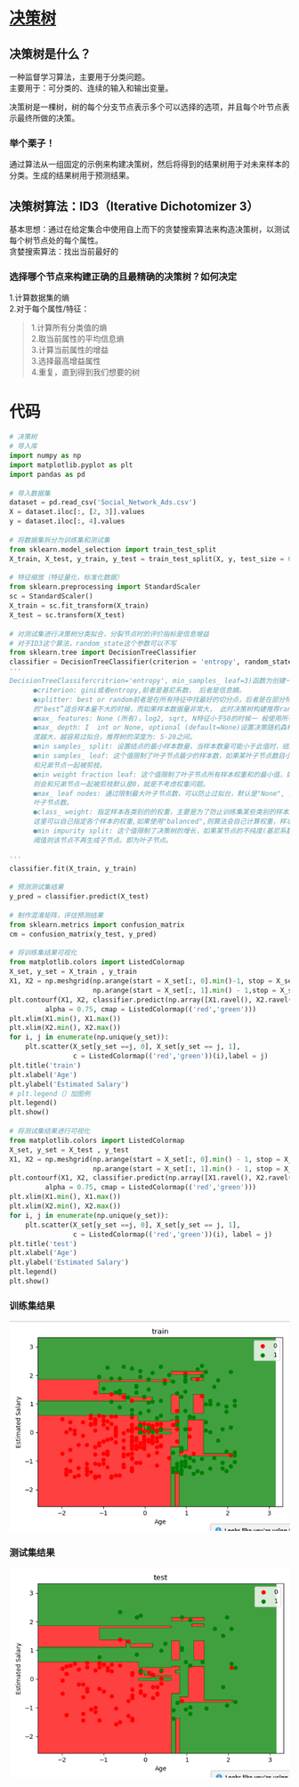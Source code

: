 # [决策树](https://www.cnblogs.com/liuqing910/p/9121736.html)
## 决策树是什么？  
一种监督学习算法，主要用于分类问题。  
主要用于：可分类的、连续的输入和输出变量。  

决策树是一棵树，树的每个分支节点表示多个可以选择的选项，并且每个叶节点表示最终所做的决策。  

### 举个栗子！  
通过算法从一组固定的示例来构建决策树，然后将得到的结果树用于对未来样本的分类。生成的结果树用于预测结果。
## 决策树算法：ID3（Iterative Dichotomizer 3）
基本思想：通过在给定集合中使用自上而下的贪婪搜索算法来构造决策树，以测试每个树节点处的每个属性。  
贪婪搜索算法：找出当前最好的  
### 选择哪个节点来构建正确的且最精确的决策树？如何决定
1.计算数据集的熵    
2.对于每个属性/特征：    
> 1.计算所有分类值的熵    
> 2.取当前属性的平均信息熵  
> 3.计算当前属性的增益  
3.选择最高增益属性  
4.重复，直到得到我们想要的树  
# 代码

```python
# 决策树
# 导入库
import numpy as np
import matplotlib.pyplot as plt
import pandas as pd

# 导入数据集
dataset = pd.read_csv('Social_Network_Ads.csv')
X = dataset.iloc[:, [2, 3]].values
y = dataset.iloc[:, 4].values

# 将数据集拆分为训练集和测试集
from sklearn.model_selection import train_test_split
X_train, X_test, y_train, y_test = train_test_split(X, y, test_size = 0.25, random_state = 0)

# 特征缩放（特征量化，标准化数据）
from sklearn.preprocessing import StandardScaler
sc = StandardScaler()
X_train = sc.fit_transform(X_train)
X_test = sc.transform(X_test)

# 对测试集进行决策树分类拟合，分裂节点时的评价指标是信息增益
# 对于ID3这个算法，random_state这个参数可以不写
from sklearn.tree import DecisionTreeClassifier
classifier = DecisionTreeClassifier(criterion = 'entropy', random_state = 0)
'''
DecisionTreeClassifercritrion='entropy', min_samples_ leaf=3)函数为创建一个决策树模型， 其函数的参数含义如下所示:
      ●criterion: gini或者entropy,前者是基尼系数， 后者是信息嫡。
      ●splitter: best or random前者是在所有持征中找最好的切分点，后者是在部分特征中，默认
      的"best”适合样本量不大的时候，而如果样本数据量非常大， 此时决策树构建推荐random"。
      ●max_ features: None (所有)，log2, sqrt, N特征小于50的时候一 般使用所有的
      ●max_ depth: I  int or None, optional (default=None)设置决策随机森林中的决策树的最大深度，深
      度越大，越容易过拟合，推荐树的深度为: 5-20之间。
      ●min samples_ split: 设置结点的最小样本数量，当样本数量可能小于此值时，结点将不会在划分。
      ●min samples_ leaf: 这个值限制了叶子节点最少的样本数，如果某叶子节点数目小于样本数，则会
      和兄弟节点一起被剪枝。
      ●min weight fraction leaf: 这个值限制了叶子节点所有样本权重和的最小值，如果小于这个值，
      则会和兄弟节点一起被剪枝默认是0，就是不考虑权重问题。
      ●max_ leaf nodes: 通过限制最大叶子节点数，可以防止过拟台，默认是"None", 即不限制最大的
      叶子节点数。
      ●class_ weight: 指定样本各类别的的权重，主要是为了防止训练集某些类别的样本过多导致训练的决策树过于偏向这些类别。
      这里可以自己指定各个样本的权重,如果使用"balanced",则算法会自己计算权重，样本虽少的类别所对应的样本权重会高。
      ●min impurity split: 这个值限制了决策树的增长，如果某节点的不纯度(基尼系数，信息增益，均方差，绝对差)小于这个
      阈值则该节点不再生成子节点。即为叶子节点。

'''
classifier.fit(X_train, y_train)

# 预测测试集结果
y_pred = classifier.predict(X_test)

# 制作混淆矩阵，评估预测结果
from sklearn.metrics import confusion_matrix
cm = confusion_matrix(y_test, y_pred)

# 将训练集结果可视化
from matplotlib.colors import ListedColormap
X_set, y_set = X_train , y_train
X1, X2 = np.meshgrid(np.arange(start = X_set[:, 0].min()-1, stop = X_set[:, 0].max() + 1, step = 0.01),
                     np.arange(start = X_set[:, 1].min() - 1,stop = X_set[:, 1].max() + 1,step = 0.01))
plt.contourf(X1, X2, classifier.predict(np.array([X1.ravel(), X2.ravel()]).T).reshape(X1.shape),
         alpha = 0.75, cmap = ListedColormap(('red','green')))
plt.xlim(X1.min(), X1.max())
plt.xlim(X2.min(), X2.max())
for i, j in enumerate(np.unique(y_set)):
    plt.scatter(X_set[y_set ==j, 0], X_set[y_set == j, 1],
                c = ListedColormap(('red','green'))(i),label = j)
plt.title('train')
plt.xlabel('Age')
plt.ylabel('Estimated Salary')
# plt.legend（）加图例
plt.legend()
plt.show()

# 将测试集结果进行可视化
from matplotlib.colors import ListedColormap
X_set, y_set = X_test , y_test
X1, X2 = np.meshgrid(np.arange(start = X_set[:, 0].min() - 1, stop = X_set[:, 0].max() + 1, step = 0.01),
                     np.arange(start = X_set[:, 1].min() - 1, stop = X_set[:, 1].max() + 1, step = 0.01))
plt.contourf(X1, X2, classifier.predict(np.array([X1.ravel(), X2.ravel()]).T).reshape(X1.shape),
         alpha = 0.75, cmap = ListedColormap(('red','green')))
plt.xlim(X1.min(), X1.max())
plt.xlim(X2.min(), X2.max())
for i, j in enumerate(np.unique(y_set)):
    plt.scatter(X_set[y_set ==j, 0], X_set[y_set == j, 1],
                c = ListedColormap(('red','green'))(i), label = j)
plt.title('test')
plt.xlabel('Age')
plt.ylabel('Estimated Salary')
plt.legend()
plt.show()
```
### 训练集结果
![训练集结果](https://github.com/liangju1996/100-days-of-ml-code/blob/master/图片/train.png)  
### 测试集结果
![测试集结果](https://github.com/liangju1996/100-days-of-ml-code/blob/master/图片/test.png)














